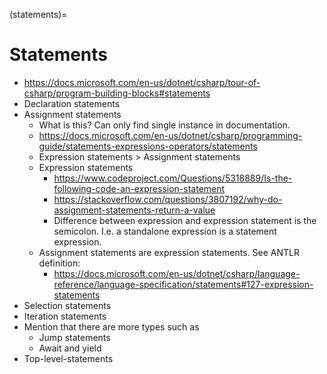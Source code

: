(statements)=
# Statements

- https://docs.microsoft.com/en-us/dotnet/csharp/tour-of-csharp/program-building-blocks#statements
- Declaration statements
- Assignment statements
  - What is this? Can only find single instance in documentation.
  - https://docs.microsoft.com/en-us/dotnet/csharp/programming-guide/statements-expressions-operators/statements
  - Expression statements $>$ Assignment statements
  - Expression statements
    - https://www.codeproject.com/Questions/5318889/Is-the-following-code-an-expression-statement
    - https://stackoverflow.com/questions/3807192/why-do-assignment-statements-return-a-value
    - Difference between expression and expression statement is the semicolon. I.e. a standalone expression is a statement expression.
  - Assignment statements are expression statements. See ANTLR definition:
    - https://docs.microsoft.com/en-us/dotnet/csharp/language-reference/language-specification/statements#127-expression-statements
- Selection statements
- Iteration statements
- Mention that there are more types such as
  - Jump statements
  - Await and yield
- Top-level-statements
